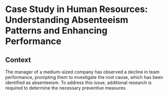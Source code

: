 # Case Study in Human Resources: Understanding Absenteeism Patterns and Enhancing Performance

## Context
The manager of a medium-sized company has observed a decline in team performance, prompting them to investigate the root cause, which has been identified as absenteeism. To address this issue, additional research is required to determine the necessary preventive measures.

